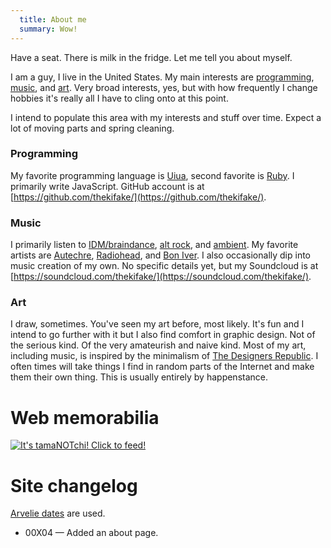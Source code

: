 ```yaml
---
  title: About me
  summary: Wow!
---
```

Have a seat. There is milk in the fridge. Let me tell you about myself.

I am a guy, I live in the United States. My main interests are [programming](#programming), [music](#music), and [art](#art). Very broad interests, yes, but with how frequently I change hobbies it's really all I have to cling onto at this point.

I intend to populate this area with my interests and stuff over time. Expect a lot of moving parts and spring cleaning.

### Programming

My favorite programming language is [Uiua](https://www.uiua.org/), second favorite is [Ruby](https://www.ruby-lang.org/). I primarily write JavaScript. GitHub account is at [https://github.com/thekifake/](https://github.com/thekifake/).

### Music

I primarily listen to [IDM/braindance](https://en.wikipedia.org/wiki/Intelligent_dance_music), [alt rock](https://en.wikipedia.org/wiki/Alternative_rock), and [ambient](https://en.wikipedia.org/wiki/Ambient_music). My favorite artists are [Autechre](https://www.last.fm/user/thekillective/library/music/Autechre), [Radiohead](https://www.last.fm/user/thekillective/library/music/Radiohead), and [Bon Iver](https://www.last.fm/user/thekillective/library/music/Bon+Iver). I also occasionally dip into music creation of my own. No specific details yet, but my Soundcloud is at [https://soundcloud.com/thekifake/](https://soundcloud.com/thekifake/).

### Art

I draw, sometimes. You've seen my art before, most likely. It's fun and I intend to go further with it but I also find comfort in graphic design. Not of the serious kind. Of the very amateurish and naive kind. Most of my art, including music, is inspired by the minimalism of [The Designers Republic](https://www.thedesignersrepublic.com/). I often times will take things I find in random parts of the Internet and make them their own thing. This is usually entirely by happenstance.

# Web memorabilia

<a href="https://tamanotchi.world/8684c"><img src="https://tamanotchi.world/i2/8684" alt="It's tamaNOTchi! Click to feed!"></a>

# Site changelog
[Arvelie dates](https://wiki.xxiivv.com/site/arvelie.html) are used.

<ul>
  <li>00X04 &mdash; Added an about page.</li>
<ul>